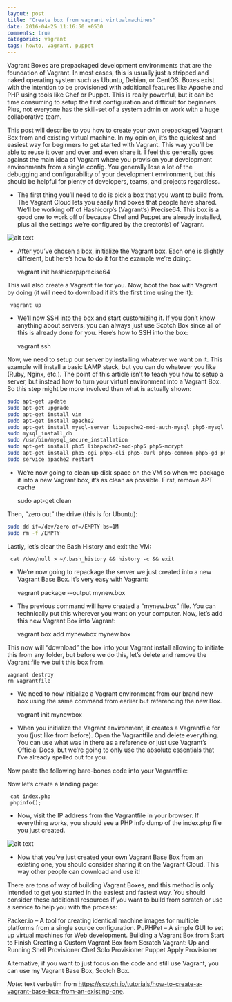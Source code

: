 ```yaml
---
layout: post
title: "Create box from vagrant virtualmachines"
date: 2016-04-25 11:16:50 +0530
comments: true
categories: vagrant
tags: howto, vagrant, puppet
---
```



Vagrant Boxes are prepackaged development environments that are the foundation of Vagrant. In most cases, this is usually just a stripped and naked operating system such as Ubuntu, Debian, or CentOS. Boxes exist with the intention to be provisioned with additional features like Apache and PHP using tools like Chef or Puppet. This is really powerful, but it can be time consuming to setup the first configuration and difficult for beginners. Plus, not everyone has the skill-set of a system admin or work with a huge collaborative team.

This post will describe to you how to create your own prepackaged Vagrant Box from and existing virtual machine. In my opinion, it’s the quickest and easiest way for beginners to get started with Vagrant. This way you’ll be able to reuse it over and over and even share it. I feel this generally goes against the main idea of Vagrant where you provision your development environments from a single config. You generally lose a lot of the debugging and configurability of your development environment, but this should be helpful for plenty of developers, teams, and projects regardless.

* The first thing you’ll need to do is pick a box that you want to build from. The Vagrant Cloud lets you easily find boxes that people have shared. We’ll be working off of Hashicorp’s (Vagrant’s) Precise64. This box is a good one to work off of because Chef and Puppet are already installed, plus all the settings we’re configured by the creator(s) of Vagrant.

![alt text](https://cask.scotch.io/2014/10/popularvagrant.jpg "")

* After you’ve chosen a box, initialize the Vagrant box. Each one is slightly different, but here’s how to do it for the example we’re doing:

    vagrant init hashicorp/precise64

This will also create a Vagrant file for you. Now, boot the box with Vagrant by doing (it will need to download if it’s the first time using the it):

     vagrant up

* We’ll now SSH into the box and start customizing it. If you don’t know anything about servers, you can always just use Scotch Box since all of this is already done for you. Here’s how to SSH into the box:

     vagrant ssh
     
Now, we need to setup our server by installing whatever we want on it. This example will install a basic LAMP stack, but you can do whatever you like (Ruby, Nginx, etc.). The point of this article isn’t to teach you how to setup a server, but instead how to turn your virtual environment into a Vagrant Box. So this step might be more involved than what is actually shown:

```sh
sudo apt-get update
sudo apt-get upgrade
sudo apt-get install vim
sudo apt-get install apache2
sudo apt-get install mysql-server libapache2-mod-auth-mysql php5-mysql
sudo mysql_install_db
sudo /usr/bin/mysql_secure_installation
sudo apt-get install php5 libapache2-mod-php5 php5-mcrypt
sudo apt-get install php5-cgi php5-cli php5-curl php5-common php5-gd php5-mysql
sudo service apache2 restart
```

* We’re now going to clean up disk space on the VM so when we package it into a new Vagrant box, it’s as clean as possible. First, remove APT cache

     sudo apt-get clean


Then, “zero out” the drive (this is for Ubuntu):

```sh
sudo dd if=/dev/zero of=/EMPTY bs=1M
sudo rm -f /EMPTY
```

Lastly, let’s clear the Bash History and exit the VM:

     cat /dev/null > ~/.bash_history && history -c && exit
     

* We’re now going to repackage the server we just created into a new Vagrant Base Box. It’s very easy with Vagrant:

     vagrant package --output mynew.box
     

* The previous command will have created a “mynew.box” file. You can technically put this wherever you want on your computer. Now, let’s add this new Vagrant Box into Vagrant:

     vagrant box add mynewbox mynew.box
     
This now will “download” the box into your Vagrant install allowing to initiate this from any folder, but before we do this, let’s delete and remove the Vagrant file we built this box from.

    vagrant destroy
    rm Vagrantfile
    
* We need to now initialize a Vagrant environment from our brand new box using the same command from earlier but referencing the new Box.

     vagrant init mynewbox
     
* When you initialize the Vagrant environment, it creates a Vagrantfile for you (just like from before). Open the Vagrantfile and delete everything. You can use what was in there as a reference or just use Vagrant’s Official Docs, but we’re going to only use the absolute essentials that I’ve already spelled out for you.

Now paste the following bare-bones code into your Vagrantfile:

Now let’s create a landing page:


     cat index.php
     phpinfo();

* Now, visit the IP address from the Vagrantfile in your browser. If everything works, you should see a PHP info dump of the index.php file you just created.

![alt text](https://cask.scotch.io/2014/10/vagrantsuccess.jpg "")


* Now that you’ve just created your own Vagrant Base Box from an existing one, you should consider sharing it on the Vagrant Cloud. This way other people can download and use it!

There are tons of way of building Vagrant Boxes, and this method is only intended to get you started in the easiest and fastest way. You should consider these additional resources if you want to build from scratch or use a service to help you with the process:

Packer.io – A tool for creating identical machine images for multiple platforms from a single source configuration.
PuPHPet – A simple GUI to set up virtual machines for Web development.
Building a Vagrant Box from Start to Finish
Creating a Custom Vagrant Box from Scratch
Vagrant: Up and Running
Shell Provisioner
Chef Solo Provisioner
Puppet Apply Provisioner

Alternative, if you want to just focus on the code and still use Vagrant, you can use my Vagrant Base Box, Scotch Box.




*Note*: text verbatim from https://scotch.io/tutorials/how-to-create-a-vagrant-base-box-from-an-existing-one.
